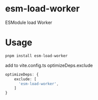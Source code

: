 # esm-load-worker

ESModule load Worker

# Usage

```bash
pnpm install esm-load-worker
```

add to vite.config.ts optimizeDeps.exclude

```ts
optimizeDeps: {
    exclude: [
      'esm-load-worker',
    ]
}
```
